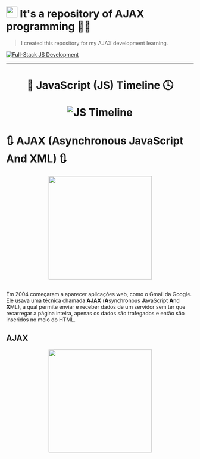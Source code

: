 # <img src="https://cdn.worldvectorlogo.com/logos/logo-javascript.svg" height="30"> It's a repository of AJAX programming 📜🔢

<blockquote>I created this repository for my AJAX development learning.</blockquote>

<a href="https://github.com/IsaacAlves7/javascript-programming"><img src="https://dkrn4sk0rn31v.cloudfront.net/uploads/2020/08/AJAX.png" title="Full-Stack JS Development"/></a>

<hr>

<h1 align="center">📜 JavaScript (JS) Timeline 🕓</div>

![JS Timeline](https://user-images.githubusercontent.com/61624336/102109990-697c8100-3e13-11eb-92c1-9f04c4a5edb5.jpg)

# 🔃 AJAX (Asynchronous JavaScript And XML) 🔃

<div align="center"><img src="https://upload.wikimedia.org/wikipedia/commons/a/a1/AJAX_logo_by_gengns.svg" height="277"></div><br \>

Em 2004 começaram a aparecer aplicações web, como o Gmail da Google. Ele usava uma técnica chamada <b>AJAX</b> (<b>A</b>synchronous <b>J</b>avaScript <b>A</b>nd <b>X</b>ML), a qual permite enviar e receber dados de um servidor sem ter que recarregar a página inteira, apenas os dados são trafegados e então são inseridos no meio do HTML.</b>

## AJAX
<div align="center"><img src="https://good-code.ru/wp-content/uploads/2019/02/ajax-javascript.png" height="277"></div>
